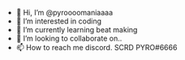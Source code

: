 - 👋 Hi, I’m @pyroooomaniaaaa
- 👀 I’m interested in coding
- 🌱 I’m currently learning beat making
- 💞️ I’m looking to collaborate on..
- 📫 How to reach me discord.   SCRD PYRO#6666

<!---
pyroooomaniaaaa/pyroooomaniaaaa is a ✨ special ✨ repository because its `README.md` (this file) appears on your GitHub profile.
You can click the Preview link to take a look at your changes.
--->
